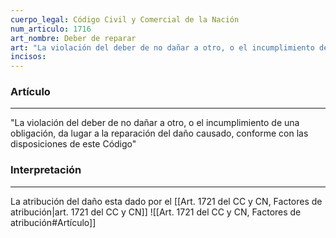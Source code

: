 ```yaml
---
cuerpo_legal: Código Civil y Comercial de la Nación
num_articulo: 1716
art_nombre: Deber de reparar
art: "La violación del deber de no dañar a otro, o el incumplimiento de una obligación, da lugar a la reparación del daño causado, conforme con las disposiciones de este Código"
incisos: 
---
```

### Artículo
---
"La violación del deber de no dañar a otro, o el incumplimiento de una obligación, da lugar a la reparación del daño causado, conforme con las disposiciones de este Código"


### Interpretación
---
La atribución del daño esta dado por el [[Art. 1721 del CC y CN, Factores de atribución|art. 1721 del CC y CN]] ![[Art. 1721 del CC y CN, Factores de atribución#Artículo]]